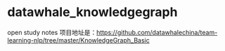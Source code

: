 # datawhale_knowledgegraph
open study notes
项目地址是：https://github.com/datawhalechina/team-learning-nlp/tree/master/KnowledgeGraph_Basic
